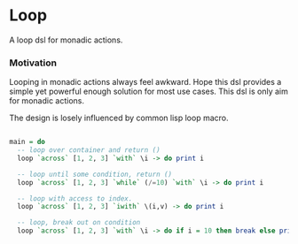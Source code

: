 # Loop

A loop dsl for monadic actions.

### Motivation

Looping in monadic actions always feel awkward. Hope this dsl provides a simple yet powerful enough solution for most use cases. This dsl is only aim for monadic actions.

The design is losely influenced by common lisp loop macro.


```haskell

main = do
  -- loop over container and return ()
  loop `across` [1, 2, 3] `with` \i -> do print i

  -- loop until some condition, return ()
  loop `across` [1, 2, 3] `while` (/=10) `with` \i -> do print i

  -- loop with access to index.
  loop `across` [1, 2, 3] `iwith` \(i,v) -> do print i

  -- loop, break out on condition
  loop `across` [1, 2, 3] `with` \i -> do if i = 10 then break else print v
```
